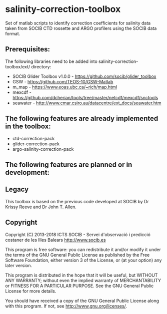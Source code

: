 # salinity-correction-toolbox
Set of matlab scripts to identify correction coefficients for salinity data taken from SOCIB CTD rossette and ARGO profilers using the SOCIB data format.

## Prerequisites:
The following libraries need to be added into salinity-correction-toolbox/ext/ directory:

- SOCIB Glider Toolbox v1.0.0 - https://github.com/socib/glider_toolbox
- GSW - https://github.com/TEOS-10/GSW-Matlab
- m_map - https://www.eoas.ubc.ca/~rich/map.html
- mexcdf - https://github.com/dcherian/tools/tree/master/netcdf/mexcdf/snctools
- seawater - http://www.cmar.csiro.au/datacentre/ext_docs/seawater.htm

   
## The following features are already implemented in the toolbox:
- ctd-correction-pack
- glider-correction-pack
- argo-salinity-correction-pack
        

## The following features are planned or in development:


## Legacy
This toolbox is based on the previous code developed at SOCIB by Dr Krissy Reeve and Dr John T. Allen. 

## Copyright

Copyright (C) 2013-2018 ICTS SOCIB - Servei d'observació i predicció costaner de les Illes Balears http://www.socib.es

This program is free software: you can redistribute it and/or modify it under the terms of the GNU General Public License as published by the Free Software Foundation, either version 3 of the License, or (at your option) any later version.

This program is distributed in the hope that it will be useful, but WITHOUT ANY WARRANTY; without even the implied warranty of MERCHANTABILITY or FITNESS FOR A PARTICULAR PURPOSE. See the GNU General Public License for more details.

You should have received a copy of the GNU General Public License along with this program. If not, see http://www.gnu.org/licenses/.
